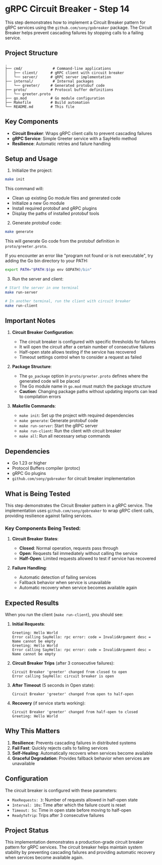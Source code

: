 # gRPC Circuit Breaker - Step 14

This step demonstrates how to implement a Circuit Breaker pattern for gRPC services using the `github.com/sony/gobreaker` package. The Circuit Breaker helps prevent cascading failures by stopping calls to a failing service.

## Project Structure

```
.
├── cmd/              # Command-line applications
│   ├── client/      # gRPC client with circuit breaker
│   └── server/      # gRPC server implementation
├── internal/         # Internal packages
│   └── greeter/     # Generated protobuf code
├── proto/           # Protocol buffer definitions
│   └── greeter.proto
├── go.mod           # Go module configuration
├── Makefile         # Build automation
└── README.md        # This file
```

## Key Components

- **Circuit Breaker**: Wraps gRPC client calls to prevent cascading failures
- **gRPC Service**: Simple Greeter service with a SayHello method
- **Resilience**: Automatic retries and failure handling

## Setup and Usage

1. Initialize the project:
```bash
make init
```
This command will:
- Clean up existing Go module files and generated code
- Initialize a new Go module
- Install required protobuf and gRPC plugins
- Display the paths of installed protobuf tools

2. Generate protobuf code:
```bash
make generate
```
This will generate Go code from the protobuf definition in `proto/greeter.proto`.

If you encounter an error like "program not found or is not executable", try adding the Go bin directory to your PATH:
```bash
export PATH="$PATH:$(go env GOPATH)/bin"
```

3. Run the server and client:
```bash
# Start the server in one terminal
make run-server

# In another terminal, run the client with circuit breaker
make run-client
```

## Important Notes

1. **Circuit Breaker Configuration**:
   - The circuit breaker is configured with specific thresholds for failures
   - It will open the circuit after a certain number of consecutive failures
   - Half-open state allows testing if the service has recovered
   - Timeout settings control when to consider a request as failed

2. **Package Structure**:
   - The `go_package` option in `proto/greeter.proto` defines where the generated code will be placed
   - The Go module name in `go.mod` must match the package structure
   - **Caution**: Changing package paths without updating imports can lead to compilation errors

3. **Makefile Commands**:
   - `make init`: Set up the project with required dependencies
   - `make generate`: Generate protobuf code
   - `make run-server`: Start the gRPC server
   - `make run-client`: Run the client with circuit breaker
   - `make all`: Run all necessary setup commands

## Dependencies

- Go 1.23 or higher
- Protocol Buffers compiler (protoc)
- gRPC Go plugins
- `github.com/sony/gobreaker` for circuit breaker implementation

## What is Being Tested

This step demonstrates the Circuit Breaker pattern in a gRPC service. The implementation uses `github.com/sony/gobreaker` to wrap gRPC client calls, providing resilience against failing services.

### Key Components Being Tested:

1. **Circuit Breaker States**:
   - **Closed**: Normal operation, requests pass through
   - **Open**: Requests fail immediately without calling the service
   - **Half-Open**: Limited requests allowed to test if service has recovered

2. **Failure Handling**:
   - Automatic detection of failing services
   - Fallback behavior when service is unavailable
   - Automatic recovery when service becomes available again

## Expected Results

When you run the client (`make run-client`), you should see:

1. **Initial Requests**:
   ```
   Greeting: Hello World
   Error calling SayHello: rpc error: code = InvalidArgument desc = Name cannot be empty
   Greeting: Hello World
   Error calling SayHello: rpc error: code = InvalidArgument desc = Name cannot be empty
   ```

2. **Circuit Breaker Trips** (after 3 consecutive failures):
   ```
   Circuit Breaker 'greeter' changed from closed to open
   Error calling SayHello: circuit breaker is open
   ```

3. **After Timeout** (5 seconds in Open state):
   ```
   Circuit Breaker 'greeter' changed from open to half-open
   ```

4. **Recovery** (if service starts working):
   ```
   Circuit Breaker 'greeter' changed from half-open to closed
   Greeting: Hello World
   ```

## Why This Matters

1. **Resilience**: Prevents cascading failures in distributed systems
2. **Fail Fast**: Quickly rejects calls to failing services
3. **Self-Healing**: Automatically recovers when services become available
4. **Graceful Degradation**: Provides fallback behavior when services are unavailable

## Configuration

The circuit breaker is configured with these parameters:
- `MaxRequests: 3`: Number of requests allowed in half-open state
- `Interval: 10s`: Time after which the failure count is reset
- `Timeout: 5s`: Time in open state before moving to half-open
- `ReadyToTrip`: Trips after 3 consecutive failures

## Project Status

This implementation demonstrates a production-grade circuit breaker pattern for gRPC services. The circuit breaker helps maintain system stability by preventing cascading failures and providing automatic recovery when services become available again.
